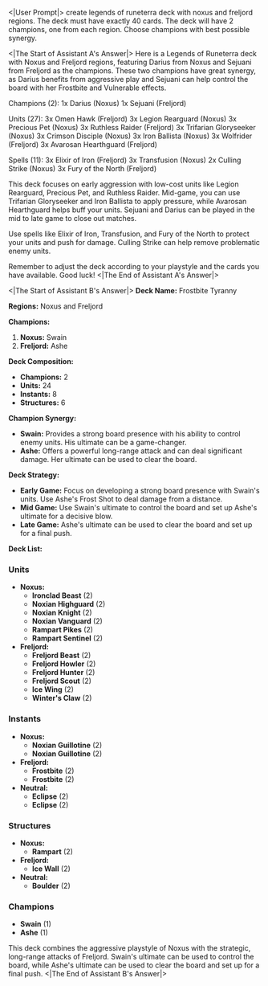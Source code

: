 <|User Prompt|>
create legends of runeterra deck with noxus and freljord regions. The deck must have exactly 40 cards. The deck will have 2 champions, one from each region. Choose champions with best possible synergy. 

<|The Start of Assistant A's Answer|>
Here is a Legends of Runeterra deck with Noxus and Freljord regions, featuring Darius from Noxus and Sejuani from Freljord as the champions. These two champions have great synergy, as Darius benefits from aggressive play and Sejuani can help control the board with her Frostbite and Vulnerable effects.

Champions (2):
1x Darius (Noxus)
1x Sejuani (Freljord)

Units (27):
3x Omen Hawk (Freljord)
3x Legion Rearguard (Noxus)
3x Precious Pet (Noxus)
3x Ruthless Raider (Freljord)
3x Trifarian Gloryseeker (Noxus)
3x Crimson Disciple (Noxus)
3x Iron Ballista (Noxus)
3x Wolfrider (Freljord)
3x Avarosan Hearthguard (Freljord)

Spells (11):
3x Elixir of Iron (Freljord)
3x Transfusion (Noxus)
2x Culling Strike (Noxus)
3x Fury of the North (Freljord)

This deck focuses on early aggression with low-cost units like Legion Rearguard, Precious Pet, and Ruthless Raider. Mid-game, you can use Trifarian Gloryseeker and Iron Ballista to apply pressure, while Avarosan Hearthguard helps buff your units. Sejuani and Darius can be played in the mid to late game to close out matches.

Use spells like Elixir of Iron, Transfusion, and Fury of the North to protect your units and push for damage. Culling Strike can help remove problematic enemy units.

Remember to adjust the deck according to your playstyle and the cards you have available. Good luck!
<|The End of Assistant A's Answer|>

<|The Start of Assistant B's Answer|>
**Deck Name:** Frostbite Tyranny

**Regions:** Noxus and Freljord

**Champions:**

1. **Noxus:** Swain
2. **Freljord:** Ashe

**Deck Composition:**

- **Champions:** 2
- **Units:** 24
- **Instants:** 8
- **Structures:** 6

**Champion Synergy:**

- **Swain:** Provides a strong board presence with his ability to control enemy units. His ultimate can be a game-changer.
- **Ashe:** Offers a powerful long-range attack and can deal significant damage. Her ultimate can be used to clear the board.

**Deck Strategy:**

- **Early Game:** Focus on developing a strong board presence with Swain's units. Use Ashe's Frost Shot to deal damage from a distance.
- **Mid Game:** Use Swain's ultimate to control the board and set up Ashe's ultimate for a decisive blow.
- **Late Game:** Ashe's ultimate can be used to clear the board and set up for a final push.

**Deck List:**

### Units

- **Noxus:**
  - **Ironclad Beast** (2)
  - **Noxian Highguard** (2)
  - **Noxian Knight** (2)
  - **Noxian Vanguard** (2)
  - **Rampart Pikes** (2)
  - **Rampart Sentinel** (2)
- **Freljord:**
  - **Freljord Beast** (2)
  - **Freljord Howler** (2)
  - **Freljord Hunter** (2)
  - **Freljord Scout** (2)
  - **Ice Wing** (2)
  - **Winter's Claw** (2)

### Instants

- **Noxus:**
  - **Noxian Guillotine** (2)
  - **Noxian Guillotine** (2)
- **Freljord:**
  - **Frostbite** (2)
  - **Frostbite** (2)
- **Neutral:**
  - **Eclipse** (2)
  - **Eclipse** (2)

### Structures

- **Noxus:**
  - **Rampart** (2)
- **Freljord:**
  - **Ice Wall** (2)
- **Neutral:**
  - **Boulder** (2)

### Champions

- **Swain** (1)
- **Ashe** (1)

This deck combines the aggressive playstyle of Noxus with the strategic, long-range attacks of Freljord. Swain's ultimate can be used to control the board, while Ashe's ultimate can be used to clear the board and set up for a final push.
<|The End of Assistant B's Answer|>